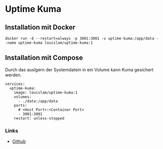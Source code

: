 # Uptime Kuma

## Installation mit Docker
```
docker run -d --restart=always -p 3001:3001 -v uptime-kuma:/app/data --name uptime-kuma louislam/uptime-kuma:1
```

## Installation mit Compose
Durch das auslgern der Systemdatein in ein Volume kann Kuma gesichert werden.
```
services:
  uptime-kuma:
    image: louislam/uptime-kuma:1
    volumes:
      - ./data:/app/data
    ports:
      # <Host Port>:<Container Port>
      - 3001:3001
    restart: unless-stopped
```


### Links
+ [Github](https://github.com/louislam/uptime-kuma)
